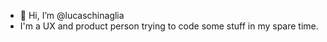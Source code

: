 - 👋 Hi, I’m @lucaschinaglia
- I'm a UX and product person trying to code some stuff in my spare time.
